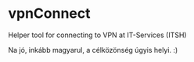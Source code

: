 # vpnConnect
Helper tool for connecting to VPN at IT-Services (ITSH)

Na jó, inkább magyarul, a célközönség úgyis helyi. :)





